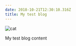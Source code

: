 ```yaml
---
date: 2018-10-21T12:30:10.316Z
title: My test blog
---
```

![cat](/assets/cat.jpg)

My test blog content
